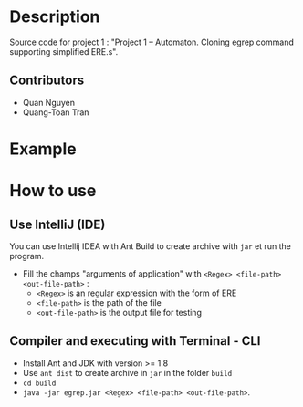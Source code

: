 
# Description
Source code for project 1 :
"Project 1 – Automaton. Cloning egrep command supporting simplified
ERE.s".

## Contributors

* Quan Nguyen
* Quang-Toan Tran

# Example

# How to use

## Use IntelliJ (IDE)
You can use Intellij IDEA with Ant Build to create archive with `jar` et run the program.
* Fill the champs "arguments of application" with `<Regex> <file-path> <out-file-path>` :
    * `<Regex>` is an regular expression with the form of ERE
    * `<file-path>` is the path of the file
    * `<out-file-path>` is the output file for testing


## Compiler and executing with Terminal - CLI
* Install Ant and JDK with version >= 1.8
* Use `ant dist` to create archive in `jar` in the folder `build`
* `cd build`
* `java -jar egrep.jar <Regex> <file-path> <out-file-path>`.

